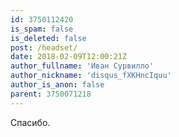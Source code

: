 ```yaml
---
id: 3750112420
is_spam: false
is_deleted: false
post: /headset/
date: 2018-02-09T12:00:21Z
author_fullname: 'Иван Сурвилло'
author_nickname: 'disqus_fXKHncIquu'
author_is_anon: false
parent: 3750071218
---
```


<p>Спасибо.</p>
